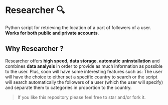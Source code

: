 # Researcher 🔍

Python script for retrieving the location of a part of followers of a user.
**Works for both public and private accounts**.

## Why Researcher ?

Researcher offers **high speed**, **data storage**, **automatic uninstallation** and combines **data analysis** in order to provide as much information as possible to the user. Plus, soon will have some interesting features such as: The user will have the choice to either set a specific country to search or the script will search automatically the followers of a user (which the user will specify) and separate them to categories in proportion to the country.


> If you like this repository please feel free to star and/or fork it.
